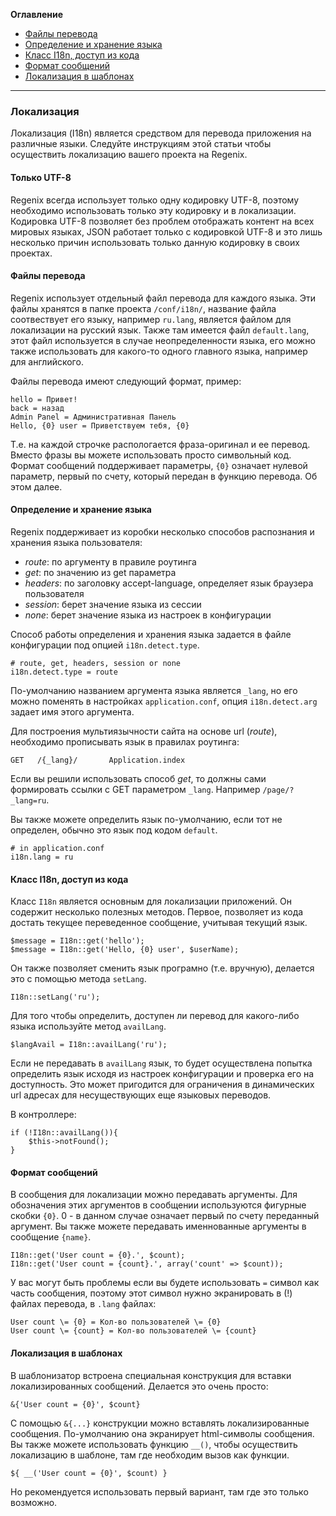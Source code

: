 **Оглавление**

- [Файлы перевода](#langfiles)
- [Определение и хранение языка](#detect)
- [Класс I18n, доступ из кода](#source)
- [Формат сообщений](#format)
- [Локализация в шаблонах](#template)

---

### Локализация

Локализация (I18n) является средством для перевода приложения на различные языки. Следуйте
инструкциям этой статьи чтобы осуществить локализацию вашего проекта на Regenix.


#### Только UTF-8

Regenix всегда использует только одну кодировку UTF-8, поэтому необходимо использовать только эту кодировку
и в локализации. Кодировка UTF-8 позволяет без проблем отображать контент на всех мировых языках,
JSON работает только с кодировкой UTF-8 и это лишь несколько причин использовать только данную
кодировку в своих проектах.


#### Файлы перевода <a name="langfiles"></a>

Regenix использует отдельный файл перевода для каждого языка. Эти файлы хранятся в папке проекта
`/conf/i18n/`, название файла соотвествует его языку, например `ru.lang`, является файлом для
локализации на русский язык. Также там имеется файл `default.lang`, этот файл используется
в случае неопределенности языка, его можно также использовать для какого-то одного главного
языка, например для английского.

Файлы перевода имеют следующий формат, пример:

    hello = Привет!
    back = назад
    Admin Panel = Административная Панель
    Hello, {0} user = Приветствуем тебя, {0}

Т.е. на каждой строчке распологается фраза-оригинал и ее перевод. Вместо фразы вы можете использовать
просто символьный код. Формат сообщений поддерживает параметры, `{0}` означает нулевой параметр, первый
по счету, который передан в функцию перевода. Об этом далее.


#### Определение и хранение языка <a name="detect"></a>

Regenix поддерживает из коробки несколько способов распознания и хранения языка пользователя:

- *route*: по аргументу в правиле роутинга
- *get*: по значению из get параметра
- *headers*: по заголовку accept-language, определяет язык браузера пользователя
- *session*: берет значение языка из сессии
- *none*: берет значение языка из настроек в конфигурации

Способ работы определения и хранения языка задается в файле конфигурации под опцией
`i18n.detect.type`.

    # route, get, headers, session or none
    i18n.detect.type = route

По-умолчанию названием аргумента языка является `_lang`, но его можно поменять в настройках
`application.conf`, опция `i18n.detect.arg` задает имя этого аргумента.

Для построения мультиязычности сайта на основе url (*route*), необходимо прописывать язык в
правилах роутинга:

    GET   /{_lang}/       Application.index

Если вы решили использовать способ *get*, то должны сами формировать ссылки с GET параметром `_lang`.
Например `/page/?_lang=ru`.

Вы также можете определить язык по-умолчанию, если тот не определен, обычно это язык под кодом `default`.

    # in application.conf
    i18n.lang = ru


#### Класс I18n, доступ из кода <a name="source"></a>

Класс `I18n` является основным для локализации приложений. Он содержит несколько полезных
методов. Первое, позволяет из кода достать текущее переведенное сообщение, учитывая
текущий язык.

    $message = I18n::get('hello');
    $message = I18n::get('Hello, {0} user', $userName);

Он также позволяет сменить язык програмно (т.е. вручную), делается это с помощью метода `setLang`.

    I18n::setLang('ru');

Для того чтобы определить, доступен ли перевод для какого-либо языка используйте метод `availLang`.

    $langAvail = I18n::availLang('ru');

Если не передавать в `availLang` язык, то будет осуществлена попытка определить язык исходя из
настроек конфигурации и проверка его на доступность. Это может пригодится для ограничения в динамических
url адресах для несуществующих еще языковых переводов.

В контроллере:

    if (!I18n::availLang()){
        $this->notFound();
    }



#### Формат сообщений <a name="format"></a>

В сообщения для локализации можно передавать аргументы. Для обозначения этих аргументов
в сообщении используются фигурные скобки `{0}`. 0 - в данном случае означает первый по счету
переданный аргумент. Вы также можете передавать именнованные аргументы в сообщение `{name}`.

    I18n::get('User count = {0}.', $count);
    I18n::get('User count = {count}.', array('count' => $count));

У вас могут быть проблемы если вы будете использовать `=` символ как часть сообщения, поэтому
этот символ нужно экранировать в (!) файлах перевода, в `.lang` файлах:

    User count \= {0} = Кол-во пользователей \= {0}
    User count \= {count} = Кол-во пользователей \= {count}


#### Локализация в шаблонах <a name="template"></a>

В шаблонизатор встроена специальная конструкция для вставки локализированных сообщений.
Делается это очень просто:

    &{'User count = {0}', $count}

С помощью `&{...}` конструкции можно вставлять локализированные сообщения. По-умолчанию
она экранирует html-символы сообщения. Вы также можете использовать функцию `__()`, чтобы
осуществить локализацию в шаблоне, там где необходим вызов как функции.

    ${ __('User count = {0}', $count) }

Но рекомендуется использовать первый вариант, там где это только возможно.